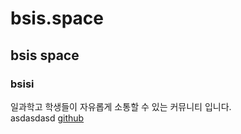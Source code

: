 # bsis.space
## bsis space
### bsisi
일과학고 학생들이 자유롭게 소통할 수 있는 커뮤니티 입니다.  
asdasdasd
[github](https://github.com/MATHCOM-BSIS/bsis-space/edit/main/README.md)
